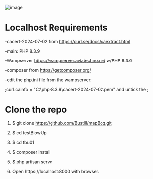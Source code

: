 ![image](https://github.com/Bustlll/mapBoq/assets/57551687/c9e0bc7c-d923-4c8f-8003-8416f1e86951)


# Localhost Requirements

-cacert-2024-07-02 from https://curl.se/docs/caextract.html

-main: PHP 8.3.9

-Wampserver https://wampserver.aviatechno.net w/PHP 8.3.6

-composer from https://getcomposer.org/

-edit the php.ini file from the wampserver: 

;curl.cainfo = "C:\php-8.3.9\cacert-2024-07-02.pem" and untick the ;

# Clone the repo

1. $ git clone https://github.com/Bustlll/mapBoq.git


2. $ cd testBlowUp
3. $ cd tbu01
4. $ composer install
5. $ php artisan serve
6. Open https://localhost:8000 with browser.

